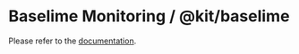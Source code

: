 # Baselime Monitoring / @kit/baselime

Please refer to the [documentation](https://audiencelab.io/docs/next-supabase-turbo/baselime).